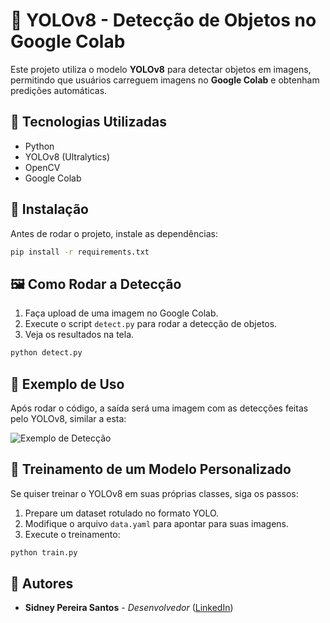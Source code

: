 # 📌 YOLOv8 - Detecção de Objetos no Google Colab

Este projeto utiliza o modelo **YOLOv8** para detectar objetos em imagens, permitindo que usuários carreguem imagens no **Google Colab** e obtenham predições automáticas.

## 🚀 Tecnologias Utilizadas
- Python
- YOLOv8 (Ultralytics)
- OpenCV
- Google Colab

## 📌 Instalação

Antes de rodar o projeto, instale as dependências:

```bash
pip install -r requirements.txt
```

## 🖼️ Como Rodar a Detecção

1. Faça upload de uma imagem no Google Colab.
2. Execute o script `detect.py` para rodar a detecção de objetos.
3. Veja os resultados na tela.

```bash
python detect.py
```

## 📌 Exemplo de Uso

Após rodar o código, a saída será uma imagem com as detecções feitas pelo YOLOv8, similar a esta:

![Exemplo de Detecção](images/example_output.png)

## 📌 Treinamento de um Modelo Personalizado

Se quiser treinar o YOLOv8 em suas próprias classes, siga os passos:

1. Prepare um dataset rotulado no formato YOLO.
2. Modifique o arquivo `data.yaml` para apontar para suas imagens.
3. Execute o treinamento:

```bash
python train.py
```

## 📌 Autores

- **Sidney Pereira Santos** - *Desenvolvedor* ([LinkedIn](https://www.linkedin.com/in/sidney-santos-analista-de-dados/))
